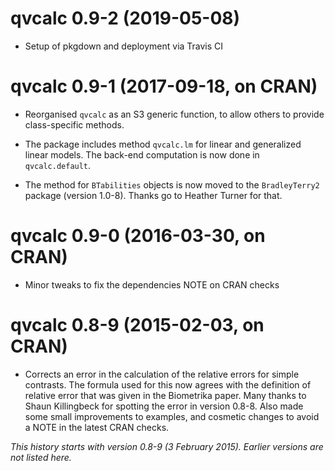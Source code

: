 # qvcalc 0.9-2 (2019-05-08)

* Setup of pkgdown and deployment via Travis CI

# qvcalc 0.9-1 (2017-09-18, on CRAN)

* Reorganised `qvcalc` as an S3 generic function, to allow others to provide class-specific methods.

* The package includes method `qvcalc.lm` for linear and generalized linear models.  The back-end computation is now done in `qvcalc.default`.

* The method for `BTabilities` objects is now moved to the `BradleyTerry2` package (version 1.0-8).  Thanks go to Heather Turner for that.

# qvcalc 0.9-0 (2016-03-30, on CRAN)

* Minor tweaks to fix the dependencies NOTE on CRAN checks

# qvcalc 0.8-9 (2015-02-03, on CRAN)

* Corrects an error in the calculation of the relative errors for simple contrasts. The formula used for this now agrees with the definition of relative error that was given in the Biometrika paper. Many thanks to Shaun Killingbeck for spotting the error in version 0.8-8. Also made some small improvements to examples, and cosmetic changes to avoid a NOTE in the latest CRAN checks.

*This history starts with version 0.8-9 (3 February 2015).  Earlier versions are not listed here.*
